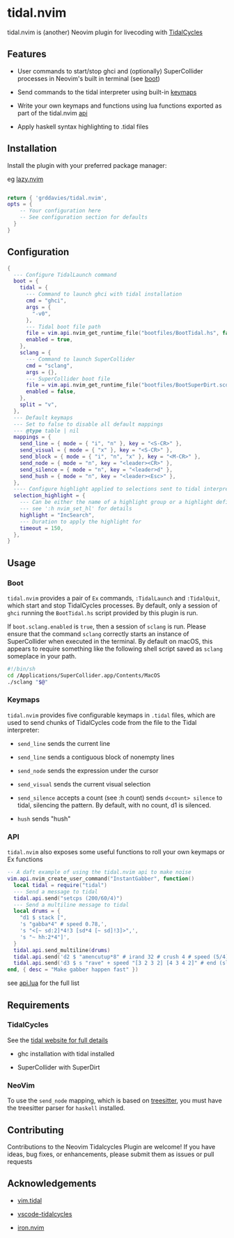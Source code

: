 # tidal.nvim

tidal.nvim is (another) Neovim plugin for livecoding with [TidalCycles](https://tidalcycles.org)

## Features

- User commands to start/stop ghci and (optionally) SuperCollider processes in Neovim's built in terminal (see [boot](#boot))

- Send commands to the tidal interpreter using built-in [keymaps](#keymaps)

- Write your own keymaps and functions using lua functions exported as part of the tidal.nvim [api](#api)

- Apply haskell syntax highlighting to .tidal files

## Installation

Install the plugin with your preferred package manager:

eg [lazy.nvim](https://github.com/folke/lazy.nvim)

```lua

return { 'grddavies/tidal.nvim',
opts = {
    -- Your configuration here
    -- See configuration section for defaults
  }
}
```

## Configuration

```lua
{
  --- Configure TidalLaunch command
  boot = {
    tidal = {
      --- Command to launch ghci with tidal installation
      cmd = "ghci",
      args = {
        "-v0",
      },
      --- Tidal boot file path
      file = vim.api.nvim_get_runtime_file("bootfiles/BootTidal.hs", false)[1],
      enabled = true,
    },
    sclang = {
      --- Command to launch SuperCollider
      cmd = "sclang",
      args = {},
      --- SuperCollider boot file
      file = vim.api.nvim_get_runtime_file("bootfiles/BootSuperDirt.scd", false)[1],
      enabled = false,
    },
    split = "v",
  },
  --- Default keymaps
  --- Set to false to disable all default mappings
  --- @type table | nil
  mappings = {
    send_line = { mode = { "i", "n" }, key = "<S-CR>" },
    send_visual = { mode = { "x" }, key = "<S-CR>" },
    send_block = { mode = { "i", "n", "x" }, key = "<M-CR>" },
    send_node = { mode = "n", key = "<leader><CR>" },
    send_silence = { mode = "n", key = "<leader>d" },
    send_hush = { mode = "n", key = "<leader><Esc>" },
  },
  ---- Configure highlight applied to selections sent to tidal interpreter
  selection_highlight = {
    --- Can be either the name of a highlight group or a highlight definition table
    --- see ':h nvim_set_hl' for details
    highlight = "IncSearch",
    --- Duration to apply the highlight for
    timeout = 150,
  },
}
```

## Usage

### Boot

`tidal.nvim` provides a pair of `Ex` commands,
`:TidalLaunch` and `:TidalQuit`,
which start and stop TidalCycles processes.
By default, only a session of `ghci` running the `BootTidal.hs` script provided by this plugin is run.

If `boot.sclang.enabled` is `true`, then a session of `sclang` is run.
Please ensure that the command `sclang` correctly starts an instance of SuperCollider when executed in the terminal.
By default on macOS, this appears to require something like the following
shell script saved as `sclang` someplace in your path.

```sh
#!/bin/sh
cd /Applications/SuperCollider.app/Contents/MacOS
./sclang "$@"
```

### Keymaps

`tidal.nvim` provides five configurable keymaps in `.tidal` files,
which are used to send chunks of TidalCycles code from the file to the Tidal interpreter:

- `send_line` sends the current line

- `send_line` sends a contiguous block of nonempty lines

- `send_node` sends the expression under the cursor

- `send_visual` sends the current visual selection

- `send_silence` accepts a count (see :h count) sends `d<count> silence` to tidal, silencing the pattern. By default, with no count, d1 is silenced.

- `hush` sends "hush"

### API

`tidal.nvim` also exposes some useful functions to roll your own keymaps or Ex functions

```lua
-- A daft example of using the tidal.nvim api to make noise
vim.api.nvim_create_user_command("InstantGabber", function()
  local tidal = require("tidal")
  --- Send a message to tidal
  tidal.api.send("setcps (200/60/4)")
  --- Send a multiline message to tidal
  local drums = {
    "d1 $ stack [",
    's "gabba*4" # speed 0.78,',
    's "<[~ sd:2]*4!3 [sd*4 [~ sd]!3]>",',
    's "~ hh:2*4"]',
  }
  tidal.api.send_multiline(drums)
  tidal.api.send('d2 $ "amencutup*8" # irand 32 # crush 4 # speed (5/4)')
  tidal.api.send('d3 $ s "rave" + speed "[3 2 3 2] [4 3 4 2]" # end (slow 2 (tri * 0.7))')
end, { desc = "Make gabber happen fast" })
```

see [api.lua](lua/tidal/api.lua) for the full list

## Requirements

### TidalCycles

See the [tidal website for full details](https://tidalcycles.org/docs/getting-started/linux_install)

- ghc installation with tidal installed

- SuperCollider with SuperDirt

### NeoVim

To use the `send_node` mapping, which is based on [treesitter](https://github.com/nvim-treesitter/nvim-treesitter), you must have the treesitter parser for `haskell` installed.

## Contributing

Contributions to the Neovim Tidalcycles Plugin are welcome! If you have ideas, bug fixes, or enhancements, please submit them as issues or pull requests

## Acknowledgements

- [vim.tidal](https://github.com/tidalcycles/vim-tidal)

- [vscode-tidalcycles](https://github.com/tidalcycles/vscode-tidalcycles)

- [iron.nvim](https://github.com/Vigemus/iron.nvim)
